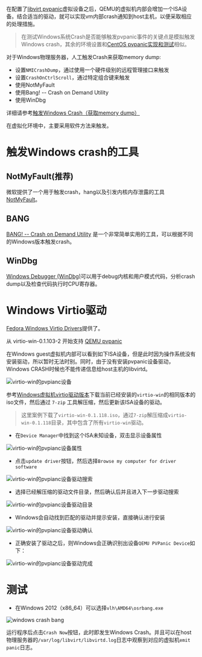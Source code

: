 在配置了[libvirt pvpanic](libvirt_pvpanic)虚拟设备之后，QEMU的虚拟机内部会增加一个ISA设备。结合适当的驱动，就可以实现vm内部crash通知到host主机，以便采取相应的处理措施。

> 在测试Windows系统Crash是否能够触发pvpanic事件的关键点是模拟触发Windows crash，其余的环境设置和[CentOS pvpanic实现和测试](centos7_pvpanic)相似。

对于Windows物理服务器，人工触发Crash来获取memory dump:

* 设置`NMICrashDump`，通过使用一个硬件级别的远程管理接口来触发
* 设置`CrashOnCtrlScroll`，通过特定组合键来触发
* 使用NotMyFault
* 使用Bang! -- Crash on Demand Utility
* 使用WinDbg

详细请参考[触发Windows Crash（获取memory dump）](../../../os/windows/debug/force_windows_crash)

在虚拟化环境中，主要采用软件方法来触发。

# 触发Windows crash的工具

## NotMyFault(推荐)

微软提供了一个用于触发crash，hang以及引发内核内存泄露的工具[NotMyFault](https://docs.microsoft.com/en-us/sysinternals/downloads/notmyfault)。

## BANG

[BANG! -- Crash on Demand Utility](http://www.osronline.com/article.cfm?article=153) 是一个非常简单实用的工具，可以根据不同的Windows版本触发crash。

## WinDbg

[Windows Debugger (WinDbg)](https://developer.microsoft.com/en-us/windows/hardware/download-windbg)可以用于debug内核和用户模式代码，分析crash dump以及检查代码执行时CPU寄存器。

# Windows Virtio驱动

[Fedora Windows Virtio Drivers](https://fedoraproject.org/wiki/Windows_Virtio_Drivers)提供了。

从 virtio-win-0.1.103-2 开始支持 [QEMU pvpanic](https://github.com/qemu/qemu/blob/master/docs/specs/pvpanic.txt)

在Windows guest虚拟机内部可以看到如下ISA设备，但是此时因为操作系统没有安装驱动，所以暂时无法时别。同时，由于没有安装pvpanic设备驱动，Windows CRASH时候也不能传递信息给host主机的libvirtd。

![virtio-win的pvpianc设备](../../../img/virtual/libvirt/qemu/virtio-win_pvpanic.png)

参考[Windows虚拟机virtio驱动版本](../../kvm/virtio/windows_virtio_drivers_version)下载当前已经安装的`virtio-win`的相同版本的iso文件，然后通过 `7-zip` 工具解压缩，然后更新该ISA设备的驱动。

> 这里案例下载了`virtio-win-0.1.118.iso`，通过`7-zip`解压缩成`virtio-win-0.1.118`目录，其中包含了所有`virtio-win`驱动。

* 在`Device Manager`中找到这个ISA未知设备，双击显示设备属性

![virtio-win的pvpianc设备属性](../../../img/virtual/libvirt/qemu/update_pvpanic_driver.png)

* 点击`update driver`按钮，然后选择`Browse my computer for driver software`

![virtio-win的pvpianc设备驱动搜索](../../../img/virtual/libvirt/qemu/update_pvpanic_driver_search.png)

* 选择已经解压缩的驱动文件目录，然后确认后并且进入下一步驱动搜索

![virtio-win的pvpianc设备驱动目录](../../../img/virtual/libvirt/qemu/update_pvpanic_driver_path.png)

* Windows会自动找到匹配的驱动并提示安装，直接确认进行安装

![virtio-win的pvpianc设备驱动确认](../../../img/virtual/libvirt/qemu/update_pvpanic_driver_confirm.png)

* 正确安装了驱动之后，则Windows会正确识别出设备`QEMU PVPanic Device`如下：

![virtio-win的pvpianc设备驱动完成](../../../img/virtual/libvirt/qemu/update_pvpanic_driver_finish.png)

# 测试

* 在Windows 2012（x86_64）可以选择`vlh\AMD64\osrbang.exe`

![windows crash bang](../../../img/virtual/libvirt/qemu/windows_crash_bang.png)

运行程序后点击`Crash Now`按钮，此时即发生Windows Crash。并且可以在host物理服务器的`/var/log/libvirt/libvirtd.log`日志中观察到对应的虚拟机`emit panic`日志。